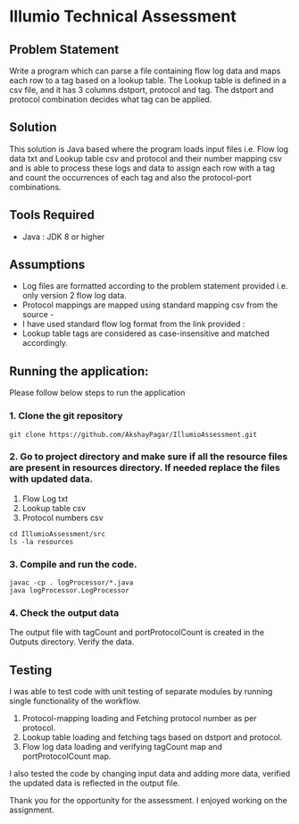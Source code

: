 # Illumio Technical Assessment

## Problem Statement

Write a program which can parse a file containing flow log data and maps each row to a tag based on a lookup table. The Lookup table is defined in a csv file, and it has 3 columns dstport, protocol and tag. The dstport and protocol combination decides what tag can be applied. 

## Solution
This solution is Java based where the program loads input files i.e. Flow log data txt and Lookup table csv and protocol and their number mapping csv and is able to process these logs and data to assign each row with a tag and count the occurrences of each tag and also the protocol-port combinations. 

## Tools Required

- Java : JDK 8 or higher

## Assumptions

- Log files are formatted according to the problem statement provided i.e. only version 2 flow log data.
- Protocol mappings are mapped using standard mapping csv from the source - 
- I have used standard flow log format from the link provided : 
- Lookup table tags are considered as case-insensitive and matched accordingly.

## Running the application: 

Please follow below steps to run the application

### 1. Clone the git repository 
``` 
git clone https://github.com/AkshayPagar/IllumioAssessment.git
```
### 2. Go to project directory and make sure if all the resource files are present in resources directory. If needed replace the files with updated data. 
1. Flow Log txt
2. Lookup table csv
3. Protocol numbers csv
```
cd IllumioAssessment/src
ls -la resources 
```
### 3. Compile and run the code.
```
javac -cp . logProcessor/*.java
java logProcessor.LogProcessor
```
   
### 4. Check the output data
The output file with tagCount and portProtocolCount is created in the Outputs directory. Verify the data. 

## Testing 

I was able to test code with unit testing of separate modules by running single functionality of the workflow. 
1. Protocol-mapping loading and Fetching protocol number as per protocol. 
2. Lookup table loading and fetching tags based on dstport and protocol. 
3. Flow log data loading and verifying tagCount map and portProtocolCount map. 

I also tested the code by changing input data and adding more data, verified the updated data is reflected in the output file. 

Thank you for the opportunity for the assessment. I enjoyed working on the assignment. 